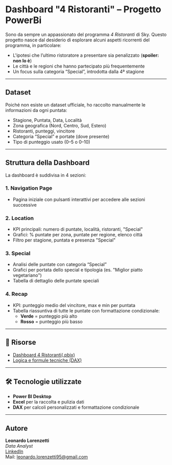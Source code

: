 #  Dashboard "4 Ristoranti" – Progetto PowerBi

Sono da sempre un appassionato del programma *4 Ristoranti* di Sky. Questo progetto nasce dal desiderio di esplorare alcuni aspetti ricorrenti del programma, in particolare:

- L'ipotesi che l’ultimo ristoratore a presentare sia penalizzato (**spoiler: non lo è**)
- Le città e le regioni che hanno partecipato più frequentemente
- Un focus sulla categoria “Special”, introdotta dalla 4ª stagione

---

##  Dataset

Poiché non esiste un dataset ufficiale, ho raccolto manualmente le informazioni da ogni puntata:
- Stagione, Puntata, Data, Località
- Zona geografica (Nord, Centro, Sud, Estero)
- Ristoranti, punteggi, vincitore
- Categoria “Special” e portate (dove presente)
- Tipo di punteggio usato (0–5 o 0–10)

---

##  Struttura della Dashboard

La dashboard è suddivisa in 4 sezioni:

###  1. Navigation Page
- Pagina iniziale con pulsanti interattivi per accedere alle sezioni successive

###  2. Location
- KPI principali: numero di puntate, località, ristoranti, "Special"
- Grafici: % puntate per zona, puntate per regione, elenco città
- Filtro per stagione, puntata e presenza "Special"

###  3. Special
- Analisi delle puntate con categoria “Special”
- Grafici per portata dello special e tipologia (es. "Miglior piatto vegetariano")
- Tabella di dettaglio delle puntate speciali

###  4. Recap
- KPI: punteggio medio del vincitore, max e min per puntata
- Tabella riassuntiva di tutte le puntate con formattazione condizionale:
  - **Verde** = punteggio più alto
  - **Rosso** = punteggio più basso

---

## 📎 Risorse

- [Dashboard 4 Ristoranti(.pbix)](Dashboard-4-Ristoranti.pbix)
- [Logica e formule tecniche (DAX)](./logica-dashboard.md)

---

## 🛠️ Tecnologie utilizzate

- **Power BI Desktop**
- **Excel** per la raccolta e pulizia dati
- **DAX** per calcoli personalizzati e formattazione condizionale

---

##  Autore

**Leonardo Lorenzetti**  
*Data Analyst*  
[LinkedIn](https://linkedin.com/in/leonardo-lorenzetti-717563143)  
Mail: leonardo.lorenzetti95@gmail.com

